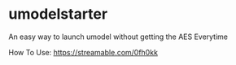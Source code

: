 # umodelstarter
An easy way to launch umodel without getting the AES Everytime

How To Use:
https://streamable.com/0fh0kk
